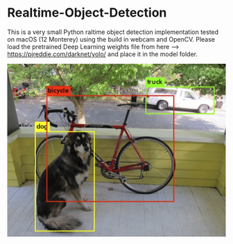 # Realtime-Object-Detection

This is a very small Python raltime object detection implementation tested on macOS (12 Monterey) using the build in webcam and OpenCV. Please load the pretrained Deep Learning weights file from here --> https://pjreddie.com/darknet/yolo/ and place it in the model folder.

![alt text](demo.png)
